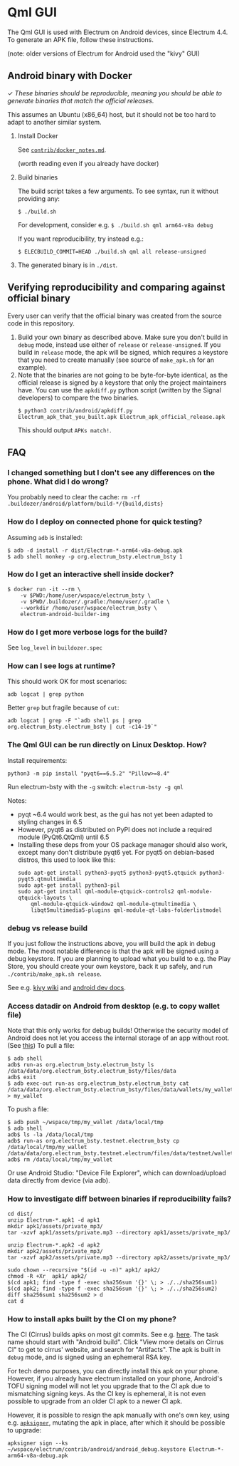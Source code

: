 # Qml GUI

The Qml GUI is used with Electrum on Android devices, since Electrum 4.4.
To generate an APK file, follow these instructions.

(note: older versions of Electrum for Android used the "kivy" GUI)

## Android binary with Docker

✓ _These binaries should be reproducible, meaning you should be able to generate
   binaries that match the official releases._

This assumes an Ubuntu (x86_64) host, but it should not be too hard to adapt to another
similar system.

1. Install Docker

    See [`contrib/docker_notes.md`](../docker_notes.md).

    (worth reading even if you already have docker)

2. Build binaries

    The build script takes a few arguments. To see syntax, run it without providing any:
    ```
    $ ./build.sh
    ```
    For development, consider e.g. `$ ./build.sh qml arm64-v8a debug`

    If you want reproducibility, try instead e.g.:
    ```
    $ ELECBUILD_COMMIT=HEAD ./build.sh qml all release-unsigned
    ```

3. The generated binary is in `./dist`.


## Verifying reproducibility and comparing against official binary

Every user can verify that the official binary was created from the source code in this
repository.

1. Build your own binary as described above.
   Make sure you don't build in `debug` mode,
   instead use either of `release` or `release-unsigned`.
   If you build in `release` mode, the apk will be signed, which requires a keystore
   that you need to create manually (see source of `make_apk.sh` for an example).
2. Note that the binaries are not going to be byte-for-byte identical, as the official
   release is signed by a keystore that only the project maintainers have.
   You can use the `apkdiff.py` python script (written by the Signal developers) to compare
   the two binaries.
    ```
    $ python3 contrib/android/apkdiff.py Electrum_apk_that_you_built.apk Electrum_apk_official_release.apk
    ```
   This should output `APKs match!`.


## FAQ

### I changed something but I don't see any differences on the phone. What did I do wrong?
You probably need to clear the cache: `rm -rf .buildozer/android/platform/build-*/{build,dists}`


### How do I deploy on connected phone for quick testing?
Assuming `adb` is installed:
```
$ adb -d install -r dist/Electrum-*-arm64-v8a-debug.apk
$ adb shell monkey -p org.electrum_bsty.electrum_bsty 1
```


### How do I get an interactive shell inside docker?
```
$ docker run -it --rm \
    -v $PWD:/home/user/wspace/electrum_bsty \
    -v $PWD/.buildozer/.gradle:/home/user/.gradle \
    --workdir /home/user/wspace/electrum_bsty \
    electrum-android-builder-img
```


### How do I get more verbose logs for the build?
See `log_level` in `buildozer.spec`


### How can I see logs at runtime?
This should work OK for most scenarios:
```
adb logcat | grep python
```
Better `grep` but fragile because of `cut`:
```
adb logcat | grep -F "`adb shell ps | grep org.electrum_bsty.electrum_bsty | cut -c14-19`"
```


### The Qml GUI can be run directly on Linux Desktop. How?
Install requirements:
```
python3 -m pip install "pyqt6==6.5.2" "Pillow>=8.4"
```

Run electrum-bsty with the `-g` switch: `electrum-bsty -g qml`

Notes:

- pyqt ~6.4 would work best, as the gui has not yet been adapted to styling changes in 6.5
- However, pyqt6 as distributed on PyPI does not include a required module (PyQt6.QtQml) until 6.5
- Installing these deps from your OS package manager should also work,
  except many don't distribute pyqt6 yet.
  For pyqt5 on debian-based distros, this used to look like this:
  ```
  sudo apt-get install python3-pyqt5 python3-pyqt5.qtquick python3-pyqt5.qtmultimedia
  sudo apt-get install python3-pil
  sudo apt-get install qml-module-qtquick-controls2 qml-module-qtquick-layouts \
      qml-module-qtquick-window2 qml-module-qtmultimedia \
      libqt5multimedia5-plugins qml-module-qt-labs-folderlistmodel
  ```


### debug vs release build
If you just follow the instructions above, you will build the apk
in debug mode. The most notable difference is that the apk will be
signed using a debug keystore. If you are planning to upload
what you build to e.g. the Play Store, you should create your own
keystore, back it up safely, and run `./contrib/make_apk.sh release`.

See e.g. [kivy wiki](https://github.com/kivy/kivy/wiki/Creating-a-Release-APK)
and [android dev docs](https://developer.android.com/studio/build/building-cmdline#sign_cmdline).

### Access datadir on Android from desktop (e.g. to copy wallet file)
Note that this only works for debug builds! Otherwise the security model
of Android does not let you access the internal storage of an app without root.
(See [this](https://stackoverflow.com/q/9017073))
To pull a file:
```
$ adb shell
adb$ run-as org.electrum_bsty.electrum_bsty ls /data/data/org.electrum_bsty.electrum_bsty/files/data
adb$ exit
$ adb exec-out run-as org.electrum_bsty.electrum_bsty cat /data/data/org.electrum_bsty.electrum_bsty/files/data/wallets/my_wallet > my_wallet
```
To push a file:
```
$ adb push ~/wspace/tmp/my_wallet /data/local/tmp
$ adb shell
adb$ ls -la /data/local/tmp
adb$ run-as org.electrum_bsty.testnet.electrum_bsty cp /data/local/tmp/my_wallet /data/data/org.electrum_bsty.testnet.electrum/files/data/testnet/wallets/
adb$ rm /data/local/tmp/my_wallet
```

Or use Android Studio: "Device File Explorer", which can download/upload data directly from device (via adb).

### How to investigate diff between binaries if reproducibility fails?
```
cd dist/
unzip Electrum-*.apk1 -d apk1
mkdir apk1/assets/private_mp3/
tar -xzvf apk1/assets/private.mp3 --directory apk1/assets/private_mp3/

unzip Electrum-*.apk2 -d apk2
mkdir apk2/assets/private_mp3/
tar -xzvf apk2/assets/private.mp3 --directory apk2/assets/private_mp3/

sudo chown --recursive "$(id -u -n)" apk1/ apk2/
chmod -R +Xr  apk1/ apk2/
$(cd apk1; find -type f -exec sha256sum '{}' \; > ./../sha256sum1)
$(cd apk2; find -type f -exec sha256sum '{}' \; > ./../sha256sum2)
diff sha256sum1 sha256sum2 > d
cat d
```

### How to install apks built by the CI on my phone?

The CI (Cirrus) builds apks on most git commits.
See e.g. [here](https://github.com/spesmilo/electrum/runs/9272252577).
The task name should start with "Android build".
Click "View more details on Cirrus CI" to get to cirrus' website, and search for "Artifacts".
The apk is built in `debug` mode, and is signed using an ephemeral RSA key.

For tech demo purposes, you can directly install this apk on your phone.
However, if you already have electrum installed on your phone, Android's TOFU signing model
will not let you upgrade that to the CI apk due to mismatching signing keys. As the CI key
is ephemeral, it is not even possible to upgrade from an older CI apk to a newer CI apk.

However, it is possible to resign the apk manually with one's own key, using
e.g. [`apksigner`](https://developer.android.com/studio/command-line/apksigner),
mutating the apk in place, after which it should be possible to upgrade:
```
apksigner sign --ks ~/wspace/electrum/contrib/android/android_debug.keystore Electrum-*-arm64-v8a-debug.apk
```
